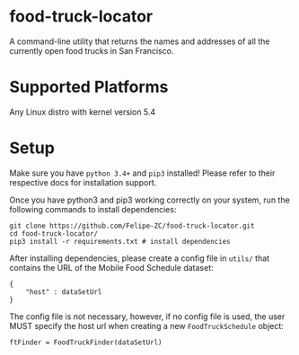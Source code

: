 # food-truck-locator
A command-line utility that returns the names and addresses of all the currently open food trucks in San Francisco.

# Supported Platforms
Any Linux distro with kernel version 5.4

# Setup
Make sure you have ```python 3.4+``` and ```pip3``` installed!
Please refer to their respective docs for installation support.

Once you have python3 and pip3 working correctly on your system,
run the following commands to install dependencies:
```
git clone https://github.com/Felipe-ZC/food-truck-locator.git
cd food-truck-locator/
pip3 install -r requirements.txt # install dependencies 
```

After installing dependencies, please create a config file in ```utils/``` 
that contains the URL of the Mobile Food Schedule dataset:
```
{
	"host" : dataSetUrl
}
```

The config file is not necessary, however, if no config file
is used, the user MUST specify the host url when creating a 
new ```FoodTruckSchedule``` object:

```
ftFinder = FoodTruckFinder(dataSetUrl)
```
